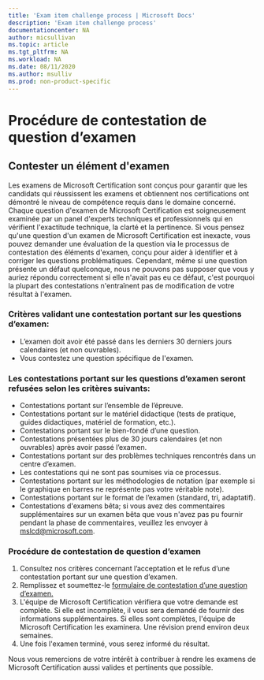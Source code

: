 ```yaml
---
title: 'Exam item challenge process | Microsoft Docs'
description: 'Exam item challenge process' 
documentationcenter: NA 
author: micsullivan
ms.topic: article
ms.tgt_pltfrm: NA
ms.workload: NA
ms.date: 08/11/2020
ms.author: msulliv
ms.prod: non-product-specific
---
```

# Procédure de contestation de question d’examen

## Contester un élément d'examen

Les examens de Microsoft Certification sont conçus pour garantir que les candidats qui réussissent les examens et obtiennent nos certifications ont démontré le niveau de compétence requis dans le domaine concerné. Chaque question d'examen de Microsoft Certification est soigneusement examinée par un panel d'experts techniques et professionnels qui en vérifient l'exactitude technique, la clarté et la pertinence. Si vous pensez qu'une question d'un examen de Microsoft Certification est inexacte, vous pouvez demander une évaluation de la question via le processus de contestation des éléments d'examen, conçu pour aider à identifier et à corriger les questions problématiques. Cependant, même si une question présente un défaut quelconque, nous ne pouvons pas supposer que vous y auriez répondu correctement si elle n'avait pas eu ce défaut, c'est pourquoi la plupart des contestations n'entraînent pas de modification de votre résultat à l'examen.

### Critères validant une contestation portant sur les questions d’examen:

- L’examen doit avoir été passé dans les derniers 30 derniers jours calendaires (et non ouvrables).
- Vous contestez une question spécifique de l'examen.

### Les contestations portant sur les questions d’examen seront refusées selon les critères suivants:

- Contestations portant sur l’ensemble de l’épreuve.
- Contestations portant sur le matériel didactique (tests de pratique, guides didactiques, matériel de formation, etc.).
- Contestations portant sur le bien-fondé d’une question.
- Contestations présentées plus de 30 jours calendaires (et non ouvrables) après avoir passé l’examen.
- Contestations portant sur des problèmes techniques rencontrés dans un centre d’examen.
- Les contestations qui ne sont pas soumises via ce processus.
- Contestations portant sur les méthodologies de notation (par exemple si le graphique en barres ne représente pas votre véritable note).
- Contestations portant sur le format de l’examen (standard, tri, adaptatif).
- Contestations d'examens bêta; si vous avez des commentaires supplémentaires sur un examen bêta que vous n'avez pas pu fournir pendant la phase de commentaires, veuillez les envoyer à [mslcd@microsoft.com](mailto:mslcd@microsoft.com).

### Procédure de contestation de question d’examen

1. Consultez nos critères concernant l’acceptation et le refus d’une contestation portant sur une question d’examen.
2. Remplissez et soumettez-le [formulaire de contestation d’une question d’examen.](https://forms.office.com/Pages/ResponsePage.aspx?id=v4j5cvGGr0GRqy180BHbR9SQgdTBB3hHnpJO6XSRH7RURDkwT0FBRjQ5TVpFMjZXMTUzOElISVdTTS4u)
3. L'équipe de Microsoft Certification vérifiera que votre demande est complète. Si elle est incomplète, il vous sera demandé de fournir des informations supplémentaires. Si elles sont complètes, l'équipe de Microsoft Certification les examinera. Une révision prend environ deux semaines.
4. Une fois l'examen terminé, vous serez informé du résultat.

Nous vous remercions de votre intérêt à contribuer à rendre les examens de Microsoft Certification aussi valides et pertinents que possible.
